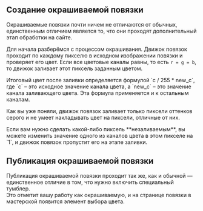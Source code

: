 ## Создание окрашиваемой повязки

Окрашиваемые повязки почти ничем не отличаются от обычных, единственным отличием является то, что они проходят дополнительный этап обработки на сайте.

Для начала разберёмся с процессом окрашивания. Движок повязок проходит по каждому пикселю в исходном изображении повязки и проверяет его цвет. Если все цветовые каналы равны, то есть `r = g = b`, то движок заливает этот пиксель заданным цветом.

<Note>
Итоговый цвет после заливки определяется формулой  
`c / 255 * new_c`,  
где `c` – это исходное значение канала цвета, а `new_c` – это значение канала заливающего цвета.  
Эта формула применяется и к остальным каналам.
</Note>

Как вы уже поняли, движок повязок заливает только пиксели оттенков серого и не умеет накладывать цвет на пиксели, отличные от них.

<Tip>
Если вам нужно сделать какой-либо пиксель **незаливаемым**, вы можете изменить значение одного из каналов цвета в этом пикселе на `1`, и движок повязок пропустит его на этапе заливки.
</Tip>


## Публикация окрашиваемой повязки

Публикация окрашиваемой повязки проходит так же, как и обычной — единственное отличие в том, что нужно включить специальный тумблер.  
Это отметит вашу работу как окрашиваемую, и на странице повязки в мастерской появится элемент выбора цвета.
